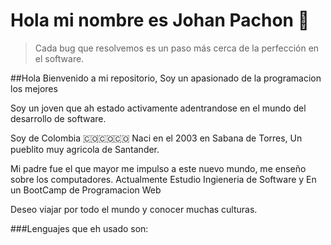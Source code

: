 # Hola mi nombre es Johan Pachon 👋

>Cada bug que resolvemos es un paso más cerca de la perfección en el software.

##Hola Bienvenido a mi repositorio, Soy un apasionado de la programacion los mejores

Soy un joven que ah estado activamente adentrandose en el mundo del desarrollo de software.

Soy de Colombia 🇨🇴🇨🇴🇨🇴
Naci en el 2003 en Sabana de Torres, Un pueblito muy agricola de Santander.

Mi padre fue el que mayor me impulso a este nuevo mundo, me enseño sobre los computadores.
Actualmente Estudio Ingieneria de Software y En un BootCamp de Programacion Web

Deseo viajar por todo el mundo y conocer muchas culturas.

###Lenguajes que eh usado son:

